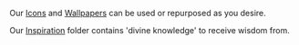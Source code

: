 Our [Icons](https://github.com/Az-Net/Az-Net/tree/main/Pictures/Icons) and [Wallpapers](https://github.com/Az-Net/Az-Net/tree/main/Pictures/Wallpapers) can be used or repurposed as you desire.  

Our [Inspiration](https://github.com/Az-Net/Az-Net/tree/main/Pictures/Inspirations) folder contains 'divine knowledge' to receive wisdom from.
